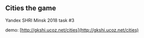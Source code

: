 ## Cities the game

Yandex SHRI Minsk 2018 task #3

demo: [http://gkshi.ucoz.net/cities](http://gkshi.ucoz.net/cities)
